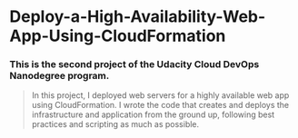# Deploy-a-High-Availability-Web-App-Using-CloudFormation

### This is the second project of the Udacity Cloud DevOps Nanodegree program.

> In this project, I deployed web servers for a highly available web app using CloudFormation. 
I wrote the code that creates and deploys the infrastructure and application from the ground up,
following best practices and scripting as much as possible.
